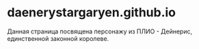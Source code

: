 # daenerystargaryen.github.io
Данная страница посвящена персонажу из ПЛИО - Дейнерис, единственной законной королеве. 
